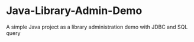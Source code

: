 # Java-Library-Admin-Demo
A simple Java project as a library administration demo with JDBC and SQL query 

